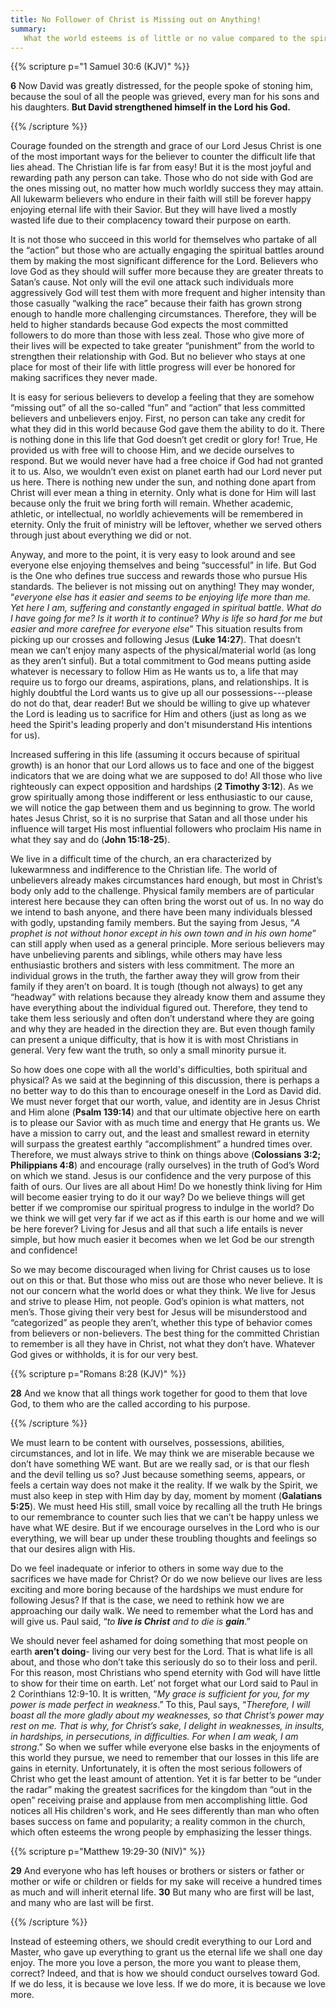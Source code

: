 ```yaml
---
title: No Follower of Christ is Missing out on Anything!
summary: 
   What the world esteems is of little or no value compared to the spiritual treasures that await all believers in eternity. So even though living the Christian life is far from easy and takes a lot of sacrifice, there is everything to be gained through our growing faith and service to Jesus Christ. The treasures and pleasures of this world are fleeting and temporary. Therefore, I discuss how this is not the case for the wealth awaiting the believer in God's kingdom. 
---
```


{{% scripture p="1 Samuel 30:6 (KJV)" %}} 

**6** Now David was greatly distressed, for the people spoke of stoning him, because the soul of all the people was grieved, every man for his sons and his daughters. **But David strengthened himself in the Lord his God.**                                           

{{% /scripture %}} 

Courage founded on the strength and grace of our Lord Jesus Christ is one of the most important ways for the believer to counter the difficult life that lies ahead. The Christian life is far from easy! But it is the most joyful and rewarding path any person can take. Those who do not side with God are the ones missing out, no matter how much worldly success they may attain. All lukewarm believers who endure in their faith will still be forever happy enjoying eternal life with their Savior. But they will have lived a mostly wasted life due to their complacency toward their purpose on earth. 

It is not those who succeed in this world for themselves who partake of all the “action” but those who are actually engaging the spiritual battles around them by making the most significant difference for the Lord. Believers who love God as they should will suffer more because they are greater threats to Satan’s cause. Not only will the evil one attack such individuals more aggressively  God will test them with more frequent and higher intensity than those casually “walking the race” because their faith has grown strong enough to handle more challenging circumstances. Therefore, they will be held to higher standards because God expects the most committed followers to do more than those with less zeal. Those who give more of their lives will be expected to take greater “punishment” from the world to strengthen their relationship with God. But no believer who stays at one place for most of their life with little progress will ever be honored for making sacrifices they never made. 

It is easy for serious believers to develop a feeling that they are somehow “missing out” of all the so-called “fun” and “action” that less committed believers and unbelievers enjoy. First, no person can take any credit for what they did in this world because God gave them the ability to do it. There is nothing done in this life that God doesn’t get credit or glory for! True, He provided us with free will to choose Him, and we decide ourselves to respond. But we would never have had a free choice if God had not granted it to us. Also, we wouldn’t even exist on planet earth had our Lord never put us here.  There is nothing new under the sun, and nothing done apart from Christ will ever mean a thing in eternity. Only what is done for Him will last because only the fruit we bring forth will remain. Whether academic, athletic, or intellectual, no worldly achievements will be remembered in eternity. Only the fruit of ministry will be leftover, whether we served others through just about everything we did or not. 

Anyway, and more to the point, it is very easy to look around and see everyone else enjoying themselves and being “successful” in life. But God is the One who defines true success and rewards those who pursue His standards. The believer is not missing out on anything! They may wonder, “*everyone else has it easier and seems to be enjoying life more than me. Yet here I am, suffering and constantly engaged in spiritual battle*. *What do I have going for me? Is it worth it to continue*? *Why is life so hard for me but easier and more carefree for everyone else*” This situation results from picking up our crosses and following Jesus (**Luke 14:27**). That doesn’t mean we can’t enjoy many aspects of the physical/material world (as long as they aren’t sinful). But a total commitment to God means putting aside whatever is necessary to follow Him as He wants us to, a life that may require us to forgo our dreams, aspirations, plans, and relationships. It is highly doubtful the Lord wants us to give up all our possessions---please do not do that, dear reader! But we should be willing to give up whatever the Lord is leading us to sacrifice for Him and others (just as long as we heed the Spirit's leading properly and don't misunderstand His intentions for us). 

Increased suffering in this life (assuming it occurs because of spiritual growth) is an honor that our Lord allows us to face and one of the biggest indicators that we are doing what we are supposed to do! All those who live righteously can expect opposition and hardships (**2 Timothy 3:12**). As we grow spiritually among those indifferent or less enthusiastic to our cause, we will notice the gap between them and us beginning to grow. The world hates Jesus Christ, so it is no surprise that Satan and all those under his influence will target His most influential followers who proclaim His name in what they say and do (**John 15:18-25**). 

We live in a difficult time of the church, an era characterized by lukewarmness and indifference to the Christian life. The world of unbelievers already makes circumstances hard enough, but most in Christ’s body only add to the challenge. Physical family members are of particular interest here because they can often bring the worst out of us. In no way do we intend to bash anyone, and there have been many individuals blessed with godly, upstanding family members. But the saying from Jesus, “*A prophet is not without honor except in his own town and in his own home*” can still apply when used as a general principle. More serious believers may have unbelieving parents and siblings, while others may have less enthusiastic brothers and sisters with less commitment. The more an individual grows in the truth, the farther away they will grow from their family if they aren’t on board. It is tough (though not always) to get any “headway” with relations because they already know them and assume they have everything about the individual figured out. Therefore, they tend to take them less seriously and often don’t understand where they are going and why they are headed in the direction they are. But even though family can present a unique difficulty, that is how it is with most Christians in general. Very few want the truth, so only a small minority pursue it. 

So how does one cope with all the world's difficulties, both spiritual and physical? As we said at the beginning of this discussion, there is perhaps a no better way to do this than to encourage oneself in the Lord as David did. We must never forget that our worth, value, and identity are in Jesus Christ and Him alone (**Psalm 139:14**) and that our ultimate objective here on earth is to please our Savior with as much time and energy that He grants us. We have a mission to carry out, and the least and smallest reward in eternity will surpass the greatest earthly “accomplishment” a hundred times over. Therefore, we must always strive to think on things above (**Colossians 3:2; Philippians 4:8**) and encourage (rally ourselves) in the truth of God’s Word on which we stand. Jesus is our confidence and the very purpose of this faith of ours. Our lives are all about Him! Do we honestly think living for Him will become easier trying to do it our way? Do we believe things will get better if we compromise our spiritual progress to indulge in the world? Do we think we will get very far if we act as if this earth is our home and we will be here forever? Living for Jesus and all that such a life entails is never simple, but how much easier it becomes when we let God be our strength and confidence! 

So we may become discouraged when living for Christ causes us to lose out on this or that. But those who miss out are those who never believe. It is not our concern what the world does or what they think. We live for Jesus and strive to please Him, not people. God’s opinion is what matters, not men’s. Those giving their very best for Jesus will be misunderstood and “categorized” as people they aren’t, whether this type of behavior comes from believers or non-believers. The best thing for the committed Christian to remember is all they have in Christ, not what they don’t have. Whatever God gives or withholds, it is for our very best. 

{{% scripture p="Romans 8:28 (KJV)" %}} 

**28** And we know that all things work together for good to them that love God, to them who are the called according to his purpose.                                 

{{% /scripture %}} 

We must learn to be content with ourselves, possessions, abilities, circumstances, and lot in life. We may think we are miserable because we don’t have something WE want. But are we really sad, or is that our flesh and the devil telling us so? Just because something seems, appears, or feels a certain way does not make it the reality. If we walk by the Spirit, we must also keep in step with Him day by day, moment by moment (**Galatians 5:25**). We must heed His still, small voice by recalling all the truth He brings to our remembrance to counter such lies that we can’t be happy unless we have what WE desire. But if we encourage ourselves in the Lord who is our everything, we will bear up under these troubling thoughts and feelings so that our desires align with His. 

Do we feel inadequate or inferior to others in some way due to the sacrifices we have made for Christ? Or do we now believe our lives are less exciting and more boring because of the hardships we must endure for following Jesus?  If that is the case, we need to rethink how we are approaching our daily walk. We need to remember what the Lord has and will give us. Paul said, “*to **live is Christ** and to die is **gain***.” 

We should never feel ashamed for doing something that most people on earth **aren’t doing**- living our very best for the Lord. That is what life is all about, and those who don’t take this seriously do so to their loss and peril. For this reason, most Christians who spend eternity with God will have little to show for their time on earth.  Let’ not forget what our Lord said to Paul in 2 Corinthians 12:9-10. It is written, “*My grace is sufficient for you, for my power is made perfect in weakness*.” To this, Paul says, “*Therefore, I will boast all the more gladly about my weaknesses, so that Christ’s power may rest on me. That is why, for Christ’s sake, I delight in weaknesses, in insults, in hardships, in persecutions, in difficulties. For when I am weak, I am strong*.” So when we suffer while everyone else basks in the enjoyments of this world they pursue, we need to remember that our losses in this life are gains in eternity. Unfortunately, it is often the most serious followers of Christ who get the least amount of attention. Yet it is far better to be “under the radar” making the greatest sacrifices for the kingdom than “out in the open” receiving praise and applause from men accomplishing little. God notices all His children's work, and He sees differently than man who often bases success on fame and popularity; a reality common in the church, which often esteems the wrong people by emphasizing the lesser things.  

{{% scripture p="Matthew 19:29-30 (NIV)" %}} 

**29** And everyone who has left houses or brothers or sisters or father or mother or wife or children or fields for my sake will receive a hundred times as much and will inherit eternal life. **30** But many who are first will be last, and many who are last will be first.                                                                             

{{% /scripture %}} 

Instead of esteeming others, we should credit everything to our Lord and Master, who gave up everything to grant us the eternal life we shall one day enjoy. The more you love a person, the more you want to please them, correct? Indeed, and that is how we should conduct ourselves toward God. If we do less, it is because we love less. If we do more, it is because we love more. 